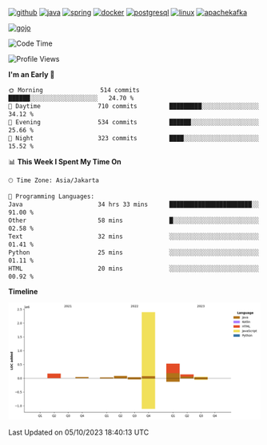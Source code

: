 <!-- [<img src='https://dev.karakun.com/assets/posts/2018-09-16-jc-java-article/3duke_suspects.jpg' alt='java'>](https://github.com/yeahbutstill) -->

[<img src='https://cdn.jsdelivr.net/npm/simple-icons@3.0.1/icons/github.svg' alt='github' height='40'>](https://github.com/yeahbutstill)  [<img src='https://cdn.jsdelivr.net/npm/simple-icons@3.0.1/icons/java.svg' alt='java' height='40'>](rahasia)  [<img src='https://cdn.jsdelivr.net/npm/simple-icons@3.0.1/icons/spring.svg' alt='spring' height='40'>](rahasia)  [<img src='https://cdn.jsdelivr.net/npm/simple-icons@3.0.1/icons/docker.svg' alt='docker' height='40'>](rahasia)  [<img src='https://cdn.jsdelivr.net/npm/simple-icons@3.0.1/icons/postgresql.svg' alt='postgresql' height='40'>](rahasia)  [<img src='https://cdn.jsdelivr.net/npm/simple-icons@3.0.1/icons/linux.svg' alt='linux' height='40'>](rahasia) [<img src='https://cdn.jsdelivr.net/npm/simple-icons@3.0.1/icons/apachekafka.svg' alt='apachekafka' height='40'>](rahasia)

[<img src='https://media.tenor.com/-8-KGI1eU8MAAAAd/jujutsu-kaisen-second-season.gif' alt='gojo'>](https://github.com/yeahbutstill)

<!--START_SECTION:waka-->
![Code Time](http://img.shields.io/badge/Code%20Time-2%2C289%20hrs%205%20mins-blue)

![Profile Views](http://img.shields.io/badge/Profile%20Views-378-blue)

**I'm an Early 🐤** 

```text
🌞 Morning                514 commits         ██████░░░░░░░░░░░░░░░░░░░   24.70 % 
🌆 Daytime                710 commits         █████████░░░░░░░░░░░░░░░░   34.12 % 
🌃 Evening                534 commits         ██████░░░░░░░░░░░░░░░░░░░   25.66 % 
🌙 Night                  323 commits         ████░░░░░░░░░░░░░░░░░░░░░   15.52 % 
```


📊 **This Week I Spent My Time On** 

```text
🕑︎ Time Zone: Asia/Jakarta

💬 Programming Languages: 
Java                     34 hrs 33 mins      ███████████████████████░░   91.00 % 
Other                    58 mins             █░░░░░░░░░░░░░░░░░░░░░░░░   02.58 % 
Text                     32 mins             ░░░░░░░░░░░░░░░░░░░░░░░░░   01.41 % 
Python                   25 mins             ░░░░░░░░░░░░░░░░░░░░░░░░░   01.11 % 
HTML                     20 mins             ░░░░░░░░░░░░░░░░░░░░░░░░░   00.92 % 
```

**Timeline**

![Lines of Code chart](https://raw.githubusercontent.com/yeahbutstill/yeahbutstill/main/assets/bar_graph.png)


 Last Updated on 05/10/2023 18:40:13 UTC
<!--END_SECTION:waka-->
